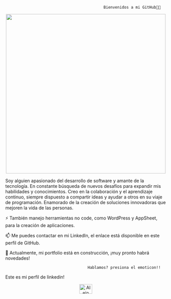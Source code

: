                                                Bienvenidos a mi GitHub👋👋
<!--
**jubany/jubany** is a ✨ _special_ ✨ repository because its `README.md` (this file) appears on your GitHub profile.

Here are some ideas to get you started:
-->

<p align="center"><img src="https://media.giphy.com/media/wLNuW1tCKRiPmDV5Y4/giphy.gif" width="500"   /></p>

Soy alguien apasionado del desarrollo de software y amante de la tecnología. En constante búsqueda de nuevos desafíos para expandir mis habilidades y conocimientos. Creo en la colaboración y el aprendizaje continuo, siempre dispuesto a compartir ideas y ayudar a otros en su viaje de programación. Enamorado de la creación de soluciones innovadoras que mejoren la vida de las personas.

⚡ También manejo herramientas no code, como WordPress y AppSheet, para la creación de aplicaciones. 

📫 Me puedes contactar en mi LinkedIn, el enlace está disponible en este perfil de GitHub.

🌱 Actualmente, mi portfolio está en construcción, ¡muy pronto habrá novedades!

                                        Hablamos? presiona el emoticon!!
   Este es mi perfil de linkedin!<p align="center">
  <a href="https://www.linkedin.com/in/alejo-jubany-7a707519a/" target="_blank">
    <img src="https://cdn.jsdelivr.net/npm/simple-icons@3.0.1/icons/linkedin.svg" alt="Alejo jubany" height="30" width="40" />
  </a>
</p>




